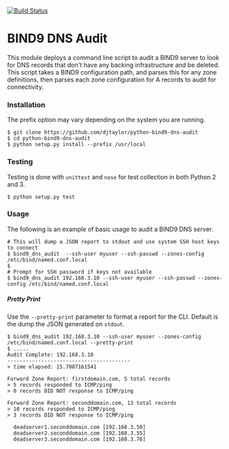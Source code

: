 [![Build Status](https://api.travis-ci.org/djtaylor/python-bind9-dns-audit.png)](https://api.travis-ci.org/djtaylor/python-bind9-dns-audit)

# BIND9 DNS Audit

This module deploys a command line script to audit a BIND9 server to look for DNS records that don't have any backing infrastructure and be deleted. This script takes a BIND9 configuration path, and parses this for any zone definitions, then parses each zone configuration for A records to audit for connectivity.

### Installation
The prefix option may vary depending on the system you are running.

```
$ git clone https://github.com/djtaylor/python-bind9-dns-audit
$ cd python-bind9-dns-audit
$ python setup.py install --prefix /usr/local
```

### Testing
Testing is done with `unittest` and `nose` for test collection in both Python 2 and 3.

```
$ python setup.py test
```

### Usage
The following is an example of basic usage to audit a BIND9 DNS server.

```
# This will dump a JSON report to stdout and use system SSH host keys to connect
$ bind9_dns_audit  --ssh-user myuser --ssh-passwd --zones-config /etc/bind/named.conf.local
$
# Prompt for SSH password if keys not available
$ bind9_dns_audit 192.168.3.10 --ssh-user myuser --ssh-passwd --zones-config /etc/bind/named.conf.local
```

##### Pretty Print
Use the `--pretty-print` parameter to format a report for the CLI. Default is the dump the JSON generated on `stdout`.

```
$ bind9_dns_audit 192.168.3.10 --ssh-user myuser --zones-config /etc/bind/named.conf.local --pretty-print
$ .....
Audit Complete: 192.168.3.10
----------------------------------------
> time elapsed: 15.7087161541

Forward Zone Report: firstdomain.com, 5 total records
> 5 records responded to ICMP/ping
> 0 records DID NOT response to ICMP/ping

Forward Zone Report: seconddomain.com, 13 total records
> 10 records responded to ICMP/ping
> 3 records DID NOT response to ICMP/ping

  deadserver1.seconddomain.com [192.168.3.50]
  deadserver2.seconddomain.com [192.168.3.55]
  deadserver3.seconddomain.com [192.168.3.76]

```
